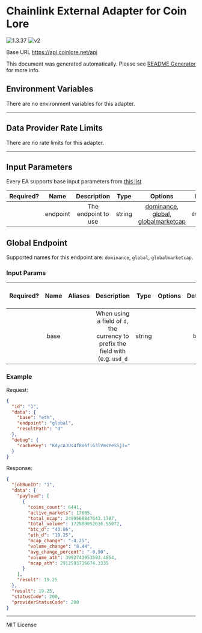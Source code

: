 # Chainlink External Adapter for Coin Lore

![1.3.37](https://img.shields.io/github/package-json/v/smartcontractkit/external-adapters-js?filename=packages/sources/coinlore/package.json) ![v2](https://img.shields.io/badge/framework%20version-v2-blueviolet)

Base URL https://api.coinlore.net/api

This document was generated automatically. Please see [README Generator](../../scripts#readme-generator) for more info.

## Environment Variables

There are no environment variables for this adapter.

---

## Data Provider Rate Limits

There are no rate limits for this adapter.

---

## Input Parameters

Every EA supports base input parameters from [this list](../../core/bootstrap#base-input-parameters)

| Required? |   Name   |     Description     |  Type  |                                            Options                                             |   Default   |
| :-------: | :------: | :-----------------: | :----: | :--------------------------------------------------------------------------------------------: | :---------: |
|           | endpoint | The endpoint to use | string | [dominance](#global-endpoint), [global](#global-endpoint), [globalmarketcap](#global-endpoint) | `dominance` |

## Global Endpoint

Supported names for this endpoint are: `dominance`, `global`, `globalmarketcap`.

### Input Params

| Required? | Name | Aliases |                                  Description                                   |  Type  | Options | Default | Depends On | Not Valid With |
| :-------: | :--: | :-----: | :----------------------------------------------------------------------------: | :----: | :-----: | :-----: | :--------: | :------------: |
|           | base |         | When using a field of `d`, the currency to prefix the field with (e.g. `usd_d` | string |         |  `btc`  |            |                |

### Example

Request:

```json
{
  "id": "1",
  "data": {
    "base": "eth",
    "endpoint": "global",
    "resultPath": "d"
  },
  "debug": {
    "cacheKey": "KdycAJUs4f8V6fiG3lVmsYeSSjI="
  }
}
```

Response:

```json
{
  "jobRunID": "1",
  "data": {
    "payload": [
      {
        "coins_count": 6441,
        "active_markets": 17685,
        "total_mcap": 2499568847643.1787,
        "total_volume": 172809052616.55072,
        "btc_d": "43.86",
        "eth_d": "19.25",
        "mcap_change": "-4.25",
        "volume_change": "8.44",
        "avg_change_percent": "-0.90",
        "volume_ath": 3992741953593.4854,
        "mcap_ath": 2912593726674.3335
      }
    ],
    "result": 19.25
  },
  "result": 19.25,
  "statusCode": 200,
  "providerStatusCode": 200
}
```

---

MIT License
